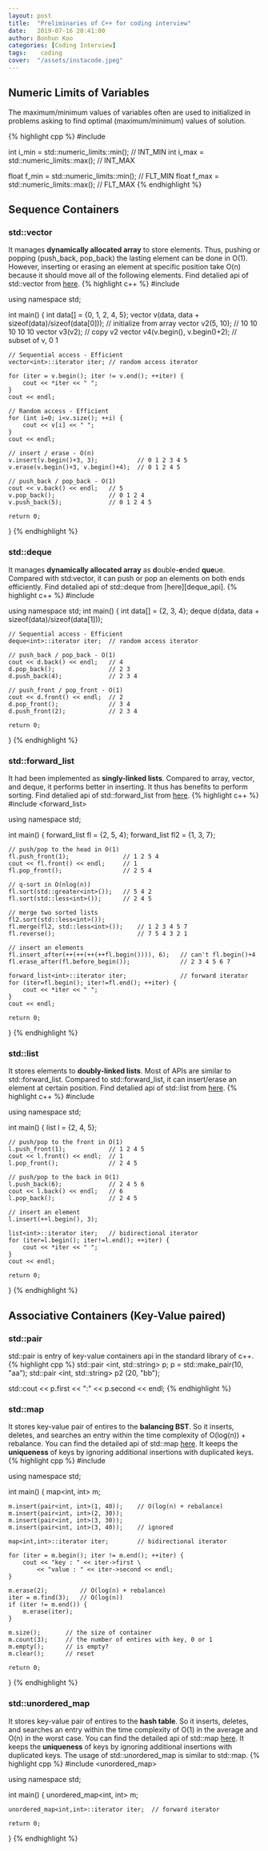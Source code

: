 ```yaml
---
layout: post
title:  "Preliminaries of C++ for coding interview"
date:   2019-07-16 20:41:00
author: Bonhun Koo
categories: [Coding Interview]
tags:    coding
cover:  "/assets/instacode.jpeg"
---
```


## Numeric Limits of Variables
The maximum/minimum values of variables often are used to initialized in problems asking to find optimal (maximum/minimum) values of solution.

{% highlight cpp %}
#include <limits>

int i_min = std::numeric_limits<int>::min();		// INT_MIN
int i_max = std::numeric_limits<int>::max();		// INT_MAX

float f_min = std::numeric_limits<float>::min();	// FLT_MIN
float f_max = std::numeric_limits<float>::max();	// FLT_MAX
{% endhighlight %}

## Sequence Containers
### std::vector
It manages <b>dynamically allocated array</b> to store elements.
Thus, pushing or popping (push_back, pop_back) the lasting element can be done in O(1).
However, inserting or erasing an element at specific position take O(n) because it should move all of the following elements.
Find detalied api of std::vector from [here][vector_api].
{% highlight c++ %}
#include <vector>

using namespace std;

int main() {
    int data[] = {0, 1, 2, 4, 5};
    vector<int> v(data, data + sizeof(data)/sizeof(data[0]));	// initialize from array
    vector<int> v2(5, 10);		// 10 10 10 10 10
    vector<int> v3(v2);			// copy v2
    vector<int> v4(v.begin(), v.begin()+2);		// subset of v, 0 1

    // Sequential access - Efficient
    vector<int>::iterator iter;	// random access iterator

    for (iter = v.begin(); iter != v.end(); ++iter) {
        cout << *iter << " ";
    }
    cout << endl;

    // Random access - Efficient
    for (int i=0; i<v.size(); ++i) {
        cout << v[i] << " ";
    }
    cout << endl;

    // insert / erase - O(n)
    v.insert(v.begin()+3, 3);			// 0 1 2 3 4 5
    v.erase(v.begin()+3, v.begin()+4);	// 0 1 2 4 5

    // push_back / pop_back - O(1)
    cout << v.back() << endl;	// 5
    v.pop_back();				// 0 1 2 4
    v.push_back(5);				// 0 1 2 4 5

    return 0;
}
{% endhighlight %}

### std::deque
It manages <b>dynamically allocated array</b> as <b>d</b>ouble-<b>e</b>nded <b>que</b>ue.
Compared with std:vector, it can push or pop an elements on both ends efficiently.
Find detalied api of std::deque from [here][deque_api].
{% highlight c++ %}
#include <deque>

using namespace std;
int main() {
    int data[] = {2, 3, 4};
    deque<int> d(data, data + sizeof(data)/sizeof(data[1]));

    // Sequential access - Efficient
    deque<int>::iterator iter;	// random access iterator

    // push_back / pop_back - O(1)
    cout << d.back() << endl;	// 4
    d.pop_back();				// 2 3
    d.push_back(4);				// 2 3 4

    // push_front / pop_front - O(1)
    cout << d.front() << endl;	// 2
    d.pop_front();				// 3 4
    d.push_front(2);			// 2 3 4

    return 0;
}
{% endhighlight %}

### std::forward_list
It had been implemented as <b>singly-linked lists</b>.
Compared to array, vector, and deque, it performs better in inserting.
It thus has benefits to perform sorting.
Find detalied api of std::forward_list from [here][forward_list_api].
{% highlight c++ %}
#include <forward_list>

using namespace std;

int main() {
    forward_list<int> fl = {2, 5, 4};
    forward_list<int> fl2 = {1, 3, 7};

    // push/pop to the head in O(1)
    fl.push_front(1);				// 1 2 5 4
    cout << fl.front() << endl;     // 1
    fl.pop_front();					// 2 5 4

    // q-sort in O(nlog(n))
    fl.sort(std::greater<int>());	// 5 4 2
    fl.sort(std::less<int>());		// 2 4 5

    // merge two sorted lists
    fl2.sort(std::less<int>());
    fl.merge(fl2, std::less<int>());	// 1 2 3 4 5 7
	fl.reverse();						// 7 5 4 3 2 1

    // insert an elements
    fl.insert_after(++(++(++(++fl.begin()))), 6);	// can't fl.begin()+4
    fl.erase_after(fl.before_begin());				// 2 3 4 5 6 7

    forward_list<int>::iterator iter;				// forward iterator
    for (iter=fl.begin(); iter!=fl.end(); ++iter) {
        cout << *iter << " ";
    }
    cout << endl;
    
    return 0;
}
{% endhighlight %}

### std::list
It stores elements to <b>doubly-linked lists</b>.
Most of APIs are similar to std::forward_list.
Compared to std::forward_list, it can insert/erase an element at certain position.
Find detalied api of std::list from [here][list_api].
{% highlight c++ %}
#include <list>

using namespace std;

int main() {
    list<int> l = {2, 4, 5};

    // push/pop to the front in O(1)
    l.push_front(1);			// 1 2 4 5 
    cout << l.front() << endl;	// 1
    l.pop_front();				// 2 4 5

    // push/pop to the back in O(1)
    l.push_back(6);				// 2 4 5 6
    cout << l.back() << endl;	// 6
    l.pop_back();				// 2 4 5

    // insert an element
    l.insert(++l.begin(), 3);

    list<int>::iterator iter;	// bidirectional iterator
    for (iter=l.begin(); iter!=l.end(); ++iter) {
        cout << *iter << " ";
    }
    cout << endl;
    
    return 0;
}
{% endhighlight %}

## Associative Containers (Key-Value paired)
### std::pair
std::pair is entry of key-value containers api in the standard library of c++.
{% highlight cpp %}
std::pair <int, std::string> p;
p = std::make_pair(10, "aa");
std::pair <int, std::string> p2 (20, "bb");

std::cout << p.first << ":" << p.second << endl;
{% endhighlight %}

### std::map
It stores key-value pair of entires to the <b>balancing BST</b>.
So it inserts, deletes, and searches an entry within the time complexity of O(log(n)) + rebalance.
You can find the detailed api of std::map [here][map_api].
It keeps the <b>uniqueness</b> of keys by ignoring additional insertions with duplicated keys.
{% highlight cpp %}
#include <map>

using namespace std;

int main() {
    map<int, int> m;

    m.insert(pair<int, int>(1, 40));    // O(log(n) + rebalance)
    m.insert(pair<int, int>(2, 30));
    m.insert(pair<int, int>(3, 30));
    m.insert(pair<int, int>(3, 40));    // ignored

    map<int,int>::iterator iter;        // bidirectional iterator

    for (iter = m.begin(); iter != m.end(); ++iter) {
        cout << "key : " << iter->first \
            << "value : " << iter->second << endl;
    }

    m.erase(2);			// O(log(n) + rebalance)
    iter = m.find(3);	// O(log(n))
    if (iter != m.end()) {
        m.erase(iter);
    }

    m.size();		// the size of container
    m.count(3);		// the number of entires with key, 0 or 1
    m.empty();		// is empty?
    m.clear();		// reset

    return 0;
}
{% endhighlight %}

### std::unordered_map
It stores key-value pair of entires to the <b>hash table</b>.
So it inserts, deletes, and searches an entry within the time complexity of O(1) in the average and O(n) in the worst case.
You can find the detailed api of std::map [here][unordered_map_api].
It keeps the <b>uniqueness</b> of keys by ignoring additional insertions with duplicated keys.
The usage of std::unordered_map is similar to std::map.
{% highlight cpp %}
#include <unordered_map>

using namespace std;

int main() {
    unordered_map<int, int> m;

    unordered_map<int,int>::iterator iter;	// forward iterator

    return 0;
}
{% endhighlight %}

[forward_list_api]: http://www.cplusplus.com/reference/forward_list/forward_list/
[list_api]: http://www.cplusplus.com/reference/list/list/
[vector_api]: http://www.cplusplus.com/reference/vector/vector/
[map_api]: http://www.cplusplus.com/reference/map/map/
[unordered_map_api]: http://www.cplusplus.com/reference/unordered_map/unordered_map/
